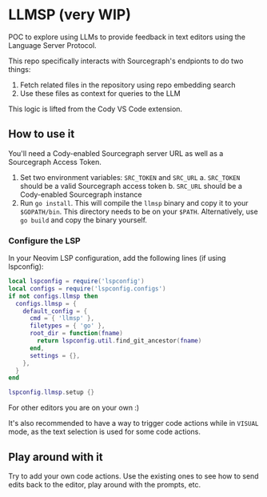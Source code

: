 # LLMSP (very WIP)

POC to explore using LLMs to provide feedback in text editors using the Language Server Protocol.

This repo specifically interacts with Sourcegraph's endpionts to do two things:
1. Fetch related files in the repository using repo embedding search
2. Use these files as context for queries to the LLM

This logic is lifted from the Cody VS Code extension.

## How to use it

You'll need a Cody-enabled Sourcegraph server URL as well as a Sourcegraph Access Token.

1. Set two environment variables: `SRC_TOKEN` and `SRC_URL`
  a. `SRC_TOKEN` should be a valid Sourcegraph access token
  b. `SRC_URL` should be a Cody-enabled Sourcegraph instance
2. Run `go install`. This will compile the `llmsp` binary and copy it to your `$GOPATH/bin`. This directory needs to be on your `$PATH`. Alternatively, use `go build` and copy the binary yourself.

### Configure the LSP

In your Neovim LSP configuration, add the following lines (if using lspconfig):

```lua
local lspconfig = require('lspconfig')
local configs = require('lspconfig.configs')
if not configs.llmsp then
  configs.llmsp = {
    default_config = {
      cmd = { 'llmsp' },
      filetypes = { 'go' },
      root_dir = function(fname)
        return lspconfig.util.find_git_ancestor(fname)
      end,
      settings = {},
    },
  }
end

lspconfig.llmsp.setup {}
```

For other editors you are on your own :)

It's also recommended to have a way to trigger code actions while in `VISUAL` mode, as the text selection is used for some code actions.

## Play around with it

Try to add your own code actions. Use the existing ones to see how to send edits back to the editor, play around with the prompts, etc.
